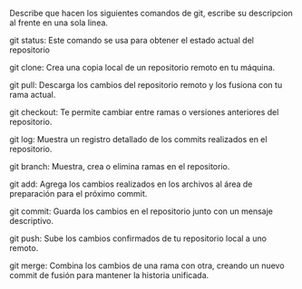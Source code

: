 Describe que hacen los siguientes comandos de git, escribe su descripcion al frente en una sola linea.

git status: Este comando se usa para obtener el estado actual del repositorio

git clone: Crea una copia local de un repositorio remoto en tu máquina.

git pull: Descarga los cambios del repositorio remoto y los fusiona con tu rama actual.

git checkout: Te permite cambiar entre ramas o versiones anteriores del repositorio.

git log: Muestra un registro detallado de los commits realizados en el repositorio.

git branch: Muestra, crea o elimina ramas en el repositorio.

git add: Agrega los cambios realizados en los archivos al área de preparación para el próximo commit.

git commit: Guarda los cambios en el repositorio junto con un mensaje descriptivo.

git push: Sube los cambios confirmados de tu repositorio local a uno remoto.

git merge: Combina los cambios de una rama con otra, creando un nuevo commit de fusión para mantener la historia unificada.
